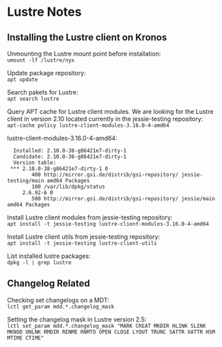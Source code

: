 # Lustre Notes

## Installing the Lustre client on Kronos

Unmounting the Lustre mount point before installation:  
`umount -lf /lustre/nyx`

Update package repository:  
`apt update`  

Search pakets for Lustre:  
`apt search lustre`  

Query APT cache for Lustre client modules.
We are looking for the Lustre client in version 2.10 located currently in the jessie-testing repository:  
`apt-cache policy lustre-client-modules-3.16.0-4-amd64`  

lustre-client-modules-3.16.0-4-amd64:
```
  Installed: 2.10.0-38-g86421e7-dirty-1
  Candidate: 2.10.0-38-g86421e7-dirty-1
  Version table:
 *** 2.10.0-38-g86421e7-dirty-1 0
        400 http://mirror.gsi.de/distrib/gsi-repository/ jessie-testing/main amd64 Packages
        100 /var/lib/dpkg/status
     2.6.92-6 0
        500 http://mirror.gsi.de/distrib/gsi-repository/ jessie/main amd64 Packages
```

Install Lustre client modules from jessie-testing repository:  
`apt install -t jessie-testing lustre-client-modules-3.16.0-4-amd64`

Install Lustre client utils from jessie-testing repository:  
`apt install -t jessie-testing lustre-client-utils`

List installed lustre packages:  
`dpkg -l | grep lustre`

## Changelog Related

Checking set changelogs on a MDT:  
`lctl get_param mdd.*.changelog_mask`

Setting the changelog mask in Lustre version 2.5:  
`lctl set_param mdd.*.changelog_mask "MARK CREAT MKDIR HLINK SLINK MKNOD UNLNK RMDIR RENME RNMTO OPEN CLOSE LYOUT TRUNC SATTR XATTR HSM MTIME CTIME"`
